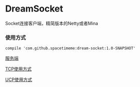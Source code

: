 # DreamSocket
Socket连接客户端，精简版本的Netty或者Mina
### 使用方式
`compile 'com.github.spacetimeme:dream-socket:1.0-SNAPSHOT'`

[服务端](https://github.com/spacetimeme/IMService)

[TCP使用方式](https://github.com/spacetimeme/DreamSocket/blob/master/src/test/java/com/dream/socket/Client.java)

[UCP使用方式](https://github.com/spacetimeme/DreamSocket/blob/master/src/test/java/com/dream/socket/UDPClient.java)